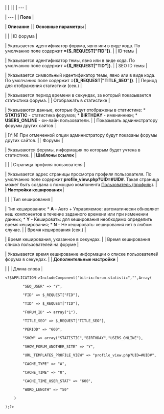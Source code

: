 |  |  |  |
| --- |

| --- |
| **Поле** |

| **Описание** |
| **Основные параметры** |

| |
| ID форума |

| Указывается идентификатор форума, явно или в виде кода. По умолчанию поле содержит **={$\_REQUEST["FID"]}**. |
| ID темы |

| Указывается идентификатор темы, явно или в виде кода. По умолчанию поле содержит **={$\_REQUEST["TID"]}**. |
| SEO ID темы |

| Указывается символьный идентификатор темы, явно или в виде кода. По умолчанию поле содержит **={$\_REQUEST["TITLE\_SEO"]}**. |
| Период для отображения статистики (сек.) |

| Указывается период времени в секундах, за который показывается статистика форума. |
| Отображать в статистике |

| Указываются данные, которые будут отображены в статистике:  * **STATISTIC** - статистика форумов; * **BIRTHDAY** - именинники; * **USERS\_ONLINE** - он-лайн пользователи. |
| Показывать администратору форумы других сайтов |

| [Y|N] При отмеченной опции администратору будут показаны форумы других сайтов. |
| Форумы |

| Указываются форумы, информация по которым будет учтена в статистике. |
| **Шаблоны ссылок** |

| |
| Страница профиля пользователя |

| Указывается адрес страницы просмотра профиля пользователя. По умолчанию поле содержит **profile\_view.php?UID=#UID#**. Такая страница может быть создана с помощью компонента [Пользователь (профиль)](/user_help/components/obschenie/forum/forum_user_profile_view.php). |
| **Настройки кеширования** |

| |
| Тип кеширования |

| Тип кеширования:  * **A** - Авто + Управляемое: автоматически обновляет кеш компонентов в течение заданного времени или при изменении данных; * **Y** - Кешировать: для кеширования необходимо определить время кеширования; * **N** - Не кешировать: кеширования нет в любом случае. |
| Время кеширования (сек.) |

| Время кеширования, указанное в секундах. |
| Время кеширования списка пользователей на форуме |

| Указывается время кеширование информации о списке пользователей форума в секундах. |
| **Дополнительные настройки** |

| |
| Длина слова |

```
<?$APPLICATION->IncludeComponent("bitrix:forum.statistic","",Array(

		"SEO_USER" => "Y",

		"FID" => $_REQUEST["FID"],

		"TID" => $_REQUEST["TID"],

		"FORUM_ID" => array("1"),

		"TITLE_SEO" => $_REQUEST["TITLE_SEO"],

		"PERIOD" => "600",

		"SHOW" => array("STATISTIC","BIRTHDAY","USERS_ONLINE"),

		"SHOW_FORUM_ANOTHER_SITE" => "Y",

		"URL_TEMPLATES_PROFILE_VIEW" => "profile_view.php?UID=#UID#",

		"CACHE_TYPE" => "A",

		"CACHE_TIME" => "0",

		"CACHE_TIME_USER_STAT" => "600",

		"WORD_LENGTH" => "50"

	)

);?>


```